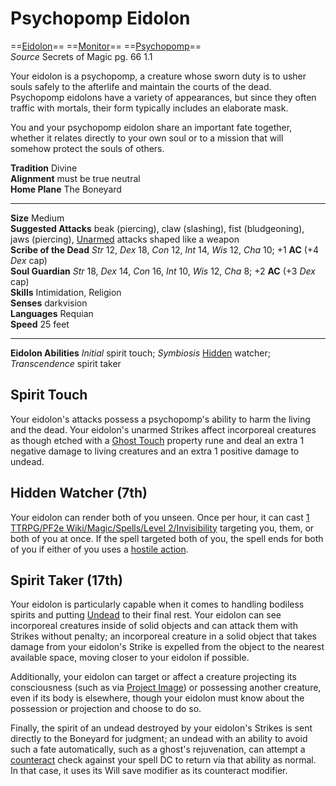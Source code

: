 

# Psychopomp Eidolon

==[Eidolon](../../../Traits/Eidolon.md)== ==[Monitor](../../../Traits/Monitor.md)== ==[Psychopomp](../../../Traits/Psychopomp.md)==  
*Source* Secrets of Magic pg. 66 1.1

Your eidolon is a psychopomp, a creature whose sworn duty is to usher souls safely to the afterlife and maintain the courts of the dead. Psychopomp eidolons have a variety of appearances, but since they often traffic with mortals, their form typically includes an elaborate mask.

You and your psychopomp eidolon share an important fate together, whether it relates directly to your own soul or to a mission that will somehow protect the souls of others.

__Tradition__ Divine  
__Alignment__ must be true neutral  
__Home Plane__ The Boneyard

---

__Size__ Medium  
__Suggested Attacks__ beak (piercing), claw (slashing), fist (bludgeoning), jaws (piercing), [Unarmed](../../../Traits/Unarmed.md) attacks shaped like a weapon  
__Scribe of the Dead__ *Str* 12, *Dex* 18, *Con* 12, *Int* 14, *Wis* 12, *Cha* 10; +1 __AC__ (+4 *Dex* cap)  
__Soul Guardian__ *Str* 18, *Dex* 14, *Con* 16, *Int* 10, *Wis* 12, *Cha* 8; +2 __AC__ (+3 *Dex* cap)  
__Skills__ Intimidation, Religion  
__Senses__ darkvision  
__Languages__ Requian  
__Speed__ 25 feet

---

__Eidolon Abilities__ *Initial* spirit touch; *Symbiosis* [Hidden](../../../Conditions/Hidden.md) watcher; *Transcendence* spirit taker

## Spirit Touch

Your eidolon's attacks possess a psychopomp's ability to harm the living and the dead. Your eidolon's unarmed Strikes affect incorporeal creatures as though etched with a [Ghost Touch](../../../Items/Runes/Weapon%20Property%20Runes/Ghost%20Touch.md) property rune and deal an extra 1 negative damage to living creatures and an extra 1 positive damage to undead.

## Hidden Watcher (7th)

Your eidolon can render both of you unseen. Once per hour, it can cast [1 TTRPG/PF2e Wiki/Magic/Spells/Level 2/Invisibility](1%20TTRPG/PF2e%20Wiki/Magic/Spells/Level%202/Invisibility) targeting you, them, or both of you at once. If the spell targeted both of you, the spell ends for both of you if either of you uses a [hostile action](hostile%20action).

## Spirit Taker (17th)

Your eidolon is particularly capable when it comes to handling bodiless spirits and putting [Undead](../../../Traits/Undead.md) to their final rest. Your eidolon can see incorporeal creatures inside of solid objects and can attack them with Strikes without penalty; an incorporeal creature in a solid object that takes damage from your eidolon's Strike is expelled from the object to the nearest available space, moving closer to your eidolon if possible.

Additionally, your eidolon can target or affect a creature projecting its consciousness (such as via [Project Image](Project%20Image.md)) or possessing another creature, even if its body is elsewhere, though your eidolon must know about the possession or projection and choose to do so.

Finally, the spirit of an undead destroyed by your eidolon's Strikes is sent directly to the Boneyard for judgment; an undead with an ability to avoid such a fate automatically, such as a ghost's rejuvenation, can attempt a [counteract](../../../Rules/Counteracting.md) check against your spell DC to return via that ability as normal. In that case, it uses its Will save modifier as its counteract modifier.
